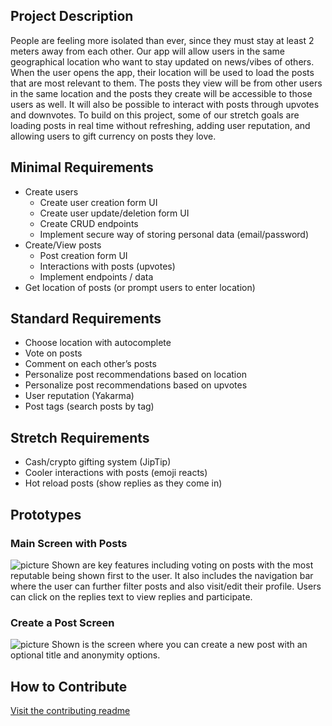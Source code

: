 ## Project Description
People are feeling more isolated than ever, since they must stay at least 2 meters away from each other. Our app will allow users in the same geographical location who want to stay updated on news/vibes of others. When the user opens the app, their location will be used to load the posts that are most relevant to them. The posts they view will be from other users in the same location and the posts they create will be accessible to those users as well. It will also be possible to interact with posts through upvotes and downvotes. To build on this project, some of our stretch goals are loading posts in real time without refreshing, adding user reputation, and allowing users to gift currency on posts they love.

## Minimal Requirements
* Create users
  * Create user creation form UI
  * Create user update/deletion form UI
  * Create CRUD endpoints
  * Implement secure way of storing personal data (email/password)
* Create/View posts
  * Post creation form UI
  * Interactions with posts (upvotes)
  * Implement endpoints / data 
* Get location of posts (or prompt users to enter location)

## Standard Requirements
* Choose location with autocomplete
* Vote on posts
* Comment on each other’s posts
* Personalize post recommendations based on location
* Personalize post recommendations based on upvotes
* User reputation (Yakarma)
* Post tags (search posts by tag)

## Stretch Requirements
* Cash/crypto gifting system (JipTip)
* Cooler interactions with posts (emoji reacts)
* Hot reload posts (show replies as they come in)

## Prototypes

### Main Screen with Posts
![picture](https://github.com/jpfranci/bumble-for-cats/raw/main/prototypes/view1.jpg)
Shown are key features including voting on posts with the most reputable being shown first to the user.
It also includes the navigation bar where the user can further filter posts and also visit/edit their profile.
Users can click on the replies text to view replies and participate.

### Create a Post Screen
![picture](https://github.com/jpfranci/bumble-for-cats/raw/main/prototypes/view2.jpg)
Shown is the screen where you can create a new post with an optional title and anonymity options.

## How to Contribute
[Visit the contributing readme](CONTRIBUTING.md)
